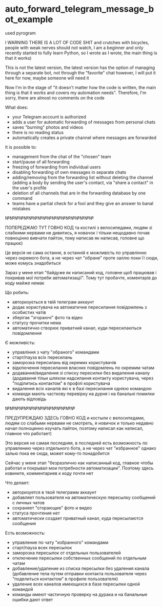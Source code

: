 # auto_forward_telegram_message_bot_example
used pyrogram


I WARNING THERE IS A LOT OF CODE SHIT and crutches with bicycles, people with weak nerves should not watch, I am a beginner and only recently started to fully learn Python, so I wrote as I wrote, the main thing is that it works)

This is not the latest version, the latest version has the option of managing through a separate bot, not through the "favorite" chat
however, I will put it here for now, maybe someone will need it

Now I'm in the stage of "it doesn't matter how the code is written, the main thing is that it works and covers my automation needs". Therefore, I'm sorry, there are almost no comments on the code

What does:
- your Telegram account is authorized
- adds a user for automatic forwarding of messages from personal chats
- saves "burning" photos and videos
- there is no reading status
- automatically creates a private channel where messages are forwarded

It is possible to:
- management from the chat of the "chosen" team
- start/pause of all forwarding
- freezing of forwarding from individual users
- disabling forwarding of own messages in separate chats
- adding/removing from the forwarding list without deleting the channel (adding a body by sending the user's contact, via "share a contact" in the user's profile
- deletion of all channels that are in the forwarding database by one command
- teams have a partial check for a fool and they give an answer to banal mistakes

№№№№№№№№№№№№№№№№№№№

ПОПЕРЕДЖАЮ ТУТ ГОВНО КОД та костилі з велосипедами, людям зі слабкими нервами не дивитись, я новачок і тільки нещодавно почав повноцінно вивчати пайтон, тому написав як написав, головне що працює)

Це версія не сама остання, в останній є можливість по управлінню через окремого бота, а не через чат "обране"
проте заллю поки її сюди, може комусь знадобиться

Зараз у мене етап "байдуже як написаний код, головне щоб  працював і покривав мої потреби автоматизації". Тому тут пробачте, коментарів до коду майже немає

Що робить:
- авторизується в твій телеграм аккаунт
- додає користувача на автоматичне пересилання повідомлень з особистих  чатів
- зберігає "згораючі" фото та відео
- статусу прочитки нема
- автоматично створює приватний канал, куди пересилаються повідомлення

Є можливість:
- управління з чату "обраного" командами
- старт/пауза всіх пересилань
- заморозка пересилань від окремих користувачів
- відключення пересилання власних повідомлень по окремим чатам
- додавання/видалення зі списку пересилки  без видалення каналу (додавання тільи шляхом надсилання контакту користувача, через "поділитись контактом" в профілі користувача
- видалення всіх каналів які є в базі пересилання однією командою
- команди мають часткову перевірку на дурня і на банальні помилки дають відповідь

№№№№№№№№№№№№№№№

ПРЕДУПРЕЖДАЮ ЗДЕСЬ ГОВНО КОД и костыли с велосипедами, людям со слабыми нервами не смотреть, я новичок и только недавно начал полноценно изучать пайтон, поэтому написал как написал, главное что работает)

Это версия не самая последняя, в последней есть возможность по управлению через отдельного бота, а не через чат "избранное"
однако залью пока ее сюда, может кому-то понадобится

Сейчас у меня этап "безразлично как написанный код, главное чтобы работал и покрывал мои потребности автоматизации". Поэтому здесь извините, комментариев к коду почти нет

Что делает:
- авторизуется в твой телеграмм аккаунт
- добавляет пользователя на автоматическую пересылку сообщений с личных чатов
- сохраняет "сгорающие" фото и видео
- статуса прочтения нет
- автоматически создает приватный канал, куда пересылаются сообщения

Есть возможность:
- управление по чату "избранного" командами
- старт/пауза всех пересылок
- заморозка пересылок от отдельных пользователей
- отключение пересылки собственных сообщений по отдельным чатам
- добавление/удаление из списка пересылки без удаления канала (добавление тела путем отправки контакта пользователя через "поделиться контактом" в профиле пользователя)
- удаление всех каналов имеющихся в базе пересылки одной командой
- команды имеют частичную проверку на дурака и на банальные ошибки дают ответ

